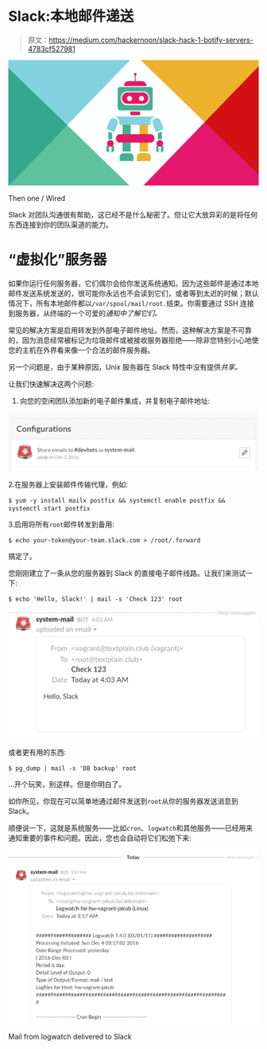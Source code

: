 # Slack:本地邮件递送

> 原文：<https://medium.com/hackernoon/slack-hack-1-botify-servers-4783cf527981>

![](img/ee82f4bf5f8e56d03d94b38639b592b5.png)

Then one / Wired

Slack 对团队沟通很有帮助，这已经不是什么秘密了。但让它大放异彩的是将任何东西连接到你的团队渠道的能力。

# “虚拟化”服务器

如果你运行任何服务器，它们偶尔会给你发送系统通知。因为这些邮件是通过本地邮件发送系统发送的，很可能你永远也不会读到它们，或者等到太迟的时候；默认情况下，所有本地邮件都以`/var/spool/mail/root.`结束。你需要通过 SSH 连接到服务器，从终端的一个可爱的*通知中了解它们。*

常见的解决方案是启用转发到外部电子邮件地址。然而，这种解决方案是不可靠的，因为消息经常被标记为垃圾邮件或被接收服务器拒绝——除非您特别小心地使您的主机在外界看来像一个合法的邮件服务器。

另一个问题是，由于某种原因，Unix 服务器在 Slack 特性中没有提供*共享。*

让我们快速解决这两个问题:

1.  向您的空闲团队添加新的电子邮件集成，并复制电子邮件地址:

![](img/d316c97c3f5a5c6067bbbed57cc6f37c.png)

2.在服务器上安装邮件传输代理，例如:

```
$ yum -y install mailx postfix && systemctl enable postfix && systemctl start postfix
```

3.启用将所有`root`邮件转发到备用:

```
$ echo your-token@your-team.slack.com > /root/.forward
```

搞定了。

您刚刚建立了一条从您的服务器到 Slack 的直接电子邮件线路。让我们来测试一下:

```
$ echo 'Hello, Slack!' | mail -s 'Check 123' root
```

![](img/6a1a7eaec1ab28beddfcbd4fb5d3af8f.png)

或者更有用的东西:

```
$ pg_dump | mail -s 'DB backup' root
```

…开个玩笑，别这样。但是你明白了。

如你所见，你现在可以简单地通过邮件发送到`root`从你的服务器发送消息到 Slack。

顺便说一下，这就是系统服务——比如`cron`、`logwatch`和其他服务——已经用来通知重要的事件和问题。因此，您也会自动将它们松弛下来:

![](img/875d2746a658bfc6db854712bb96de2d.png)

Mail from logwatch delivered to Slack